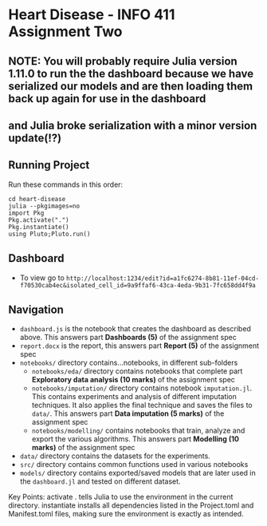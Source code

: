# Heart Disease - INFO 411 Assignment Two

## NOTE: You will probably require Julia version 1.11.0 to run the the dashboard because we have serialized our models and are then loading them back up again for use in the dashboard
## and Julia broke serialization with a minor version update(!?)


## Running Project
Run these commands in this order:
```
cd heart-disease
julia --pkgimages=no
import Pkg
Pkg.activate(".")
Pkg.instantiate()
using Pluto;Pluto.run()
```

## Dashboard
- To view go to `http://localhost:1234/edit?id=a1fc6274-8b81-11ef-04cd-f70530cab4ec&isolated_cell_id=9a9ffaf6-43ca-4eda-9b31-7fc658dd4f9a`

## Navigation

- `dashboard.js` is the notebook that creates the dashboard as described above. This answers part **Dashboards (5)** of the assignment spec
- `report.docx` is the report, this answers part **Report (5)** of the assignment spec
- `notebooks/` directory contains...notebooks, in different sub-folders
    - `notebooks/eda/` directory contains notebooks that complete part **Exploratory data analysis (10 marks)** of the assignment spec
    - `notebooks/imputation/` directory contains notebook `imputation.jl`. This contains experiments and analysis of different imputation techniques. It also applies the final technique and saves the files to `data/`. This answers part **Data imputation (5 marks)** of the assignment spec
    - `notebooks/modelling/` contains notebooks that train, analyze and export the various algorithms. This answers part **Modelling (10 marks)** of the assignment spec
- `data/` directory contains the datasets for the experiments. 
- `src/` directory contains common functions used in various notebooks
- `models/` directory contains exported/saved models that are later used in the `dashboard.jl` and tested on different dataset. 


Key Points:
activate . tells Julia to use the environment in the current directory.
instantiate installs all dependencies listed in the Project.toml and Manifest.toml files, making sure the environment is exactly as intended.
